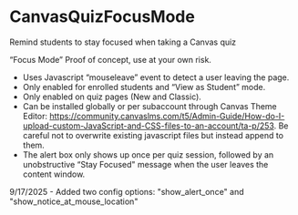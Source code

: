# CanvasQuizFocusMode
Remind students to stay focused when taking a Canvas quiz

“Focus Mode” Proof of concept, use at your own risk.

 - Uses Javascript “mouseleave” event to detect a user leaving the page.
 - Only enabled for enrolled students and “View as Student” mode.
 - Only enabled on quiz pages (New and Classic).
 - Can be installed globally or per subaccount through Canvas Theme Editor: https://community.canvaslms.com/t5/Admin-Guide/How-do-I-upload-custom-JavaScript-and-CSS-files-to-an-account/ta-p/253. Be careful not to overwrite existing javascript files but instead append to them.
 - The alert box only shows up once per quiz session, followed by an unobstructive “Stay Focused" message when the user leaves the content window.


9/17/2025 - Added two config options: "show_alert_once" and "show_notice_at_mouse_location"
